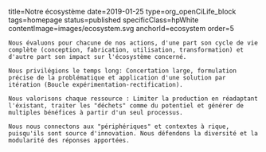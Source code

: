 title=Notre écosystème
date=2019-01-25
type=org_openCiLife_block
tags=homepage
status=published
specificClass=hpWhite
contentImage=images/ecosystem.svg
anchorId=ecosystem
order=5
~~~~~~
Nous évaluons pour chacune de nos actions, d'une part son cycle de vie complète (conception, fabrication, utilisation, transformation) et d'autre part son impact sur l'écosystème concerné.

Nous privilégions le temps long: Concertation large, formulation précise de la problématique et application d'une solution par itération (Boucle expérimentation-rectification).

Nous valorisons chaque ressource : Limiter la production en réadaptant l'éxistant, traiter les "déchets" comme du potentiel et générer de multiples bénéfices à partir d'un seul processus.

Nous nous connectons aux "périphériques" et contextes à rique, puisqu'ils sont source d'innovation. Nous défendons la diversité et la modularité des réponses apportées.